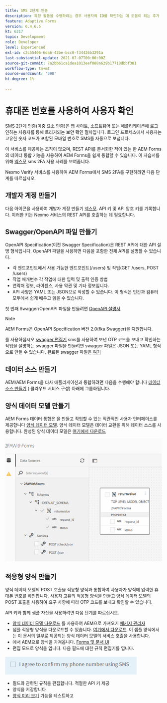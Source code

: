 ```yaml
---
title: SMS 2단계 인증
description: 특정 활동을 수행하려는 경우 사용자의 ID를 확인하는 데 도움이 되는 추가 보안 계층을 추가하십시오
feature: Adaptive Forms
version: 6.4,6.5
kt: 6317
topic: Development
role: Developer
level: Experienced
exl-id: c2c55406-6da6-42be-bcc0-f34426b3291a
last-substantial-update: 2021-07-07T00:00:00Z
source-git-commit: 7a2bb61ca1dea1013eef088a629b17718dbbf381
workflow-type: tm+mt
source-wordcount: '598'
ht-degree: 1%

---
```


# 휴대폰 번호를 사용하여 사용자 확인

SMS 2단계 인증(이중 요소 인증)은 웹 사이트, 소프트웨어 또는 애플리케이션에 로그인하는 사용자를 통해 트리거되는 보안 확인 절차입니다. 로그인 프로세스에서 사용자는 고유한 숫자 코드가 포함된 모바일 번호로 SMS를 자동으로 보냅니다.

이 서비스를 제공하는 조직이 많으며, REST API를 문서화한 적이 있는 한 AEM Forms의 데이터 통합 기능을 사용하여 AEM Forms을 쉽게 통합할 수 있습니다. 이 자습서를 위해 [넥스모](https://developer.nexmo.com/verify/overview) sms 2FA 사용 사례를 보여줍니다.

Nexmo Verify 서비스를 사용하여 AEM Forms에서 SMS 2FA를 구현하려면 다음 단계를 따르십시오.

## 개발자 계정 만들기

다음 아이콘을 사용하여 개발자 계정 만들기 [넥스모](https://dashboard.nexmo.com/sign-in). API 키 및 API 암호 키를 기록합니다. 이러한 키는 Nexmo 서비스의 REST API를 호출하는 데 필요합니다.

## Swagger/OpenAPI 파일 만들기

OpenAPI Specification(이전 Swagger Specification)은 REST API에 대한 API 설명 형식입니다. OpenAPI 파일을 사용하면 다음을 포함한 전체 API를 설명할 수 있습니다.

* 각 엔드포인트에서 사용 가능한 엔드포인트(/users) 및 작업(GET /users, POST /users)
* 작업 매개변수 각 작업에 대한 입력 및 출력 인증 방법
* 연락처 정보, 라이센스, 사용 약관 및 기타 정보입니다.
* API 사양은 YAML 또는 JSON으로 작성할 수 있습니다. 이 형식은 인간과 컴퓨터 모두에서 쉽게 배우고 읽을 수 있습니다.

첫 번째 Swagger/OpenAPI 파일을 만들려면 [OpenAPI 설명서](https://swagger.io/docs/specification/2-0/basic-structure/)

>[!NOTE]
> AEM Forms은 OpenAPI Specification 버전 2.0(fka Swagger)을 지원합니다.

를 사용하십시오 [swagger 편집기](https://editor.swagger.io/) sms를 사용하여 보낸 OTP 코드를 보내고 확인하는 작업을 설명하는 swagger 파일을 만들려면 swagger 파일은 JSON 또는 YAML 형식으로 만들 수 있습니다. 완료된 swagger 파일은 [여기](assets/two-factore-authentication-swagger.zip)

## 데이터 소스 만들기

AEM/AEM Forms을 타사 애플리케이션과 통합하려면 다음을 수행해야 합니다 [데이터 소스 만들기](https://experienceleague.adobe.com/docs/experience-manager-learn/forms/ic-web-channel-tutorial/parttwo.html) ( 클라우드 서비스 구성) 아래에 그룹화됩니다.

## 양식 데이터 모델 만들기

AEM Forms 데이터 통합은 을 만들고 작업할 수 있는 직관적인 사용자 인터페이스를 제공합니다 [양식 데이터 모델](https://experienceleague.adobe.com/docs/experience-manager-65/forms/form-data-model/create-form-data-models.html). 양식 데이터 모델은 데이터 교환을 위해 데이터 소스를 사용합니다.
완성된 양식 데이터 모델은 [여기에서 다운로드](assets/sms-2fa-fdm.zip)

![fdm](assets/2FA-fdm.PNG)

## 적응형 양식 만들기

양식 데이터 모델의 POST 호출을 적응형 양식과 통합하여 사용자가 양식에 입력한 휴대폰 번호를 확인합니다. 사용자 고유의 적응형 양식을 만들고 양식 데이터 모델의 POST 호출을 사용하여 요구 사항에 따라 OTP 코드를 보내고 확인할 수 있습니다.

API 키와 함께 샘플 자산을 사용하려면 다음 단계를 따르십시오.

* [양식 데이터 모델 다운로드](assets/sms-2fa-fdm.zip) 를 사용하여 AEM으로 가져오기 [패키지 관리자](http://localhost:4502/crx/packmgr/index.jsp)
* 샘플 적응형 양식을 다운로드할 수 있습니다. [여기에서 다운로드](assets/sms-2fa-verification-af.zip). 이 샘플 양식에서는 이 문서의 일부로 제공되는 양식 데이터 모델의 서비스 호출을 사용합니다.
* 에서 AEM으로 양식을 가져옵니다. [Forms 및 문서 UI](http://localhost:4502/aem/forms.html/content/dam/formsanddocuments)
* 편집 모드로 양식을 엽니다. 다음 필드에 대한 규칙 편집기를 엽니다.

![sms 전송](assets/check-sms.PNG)

* 필드와 관련된 규칙을 편집합니다. 적절한 API 키 제공
* 양식을 저장합니다
* [양식 미리 보기](http://localhost:4502/content/dam/formsanddocuments/sms-2fa-verification/jcr:content?wcmmode=disabled) 기능을 테스트하고
